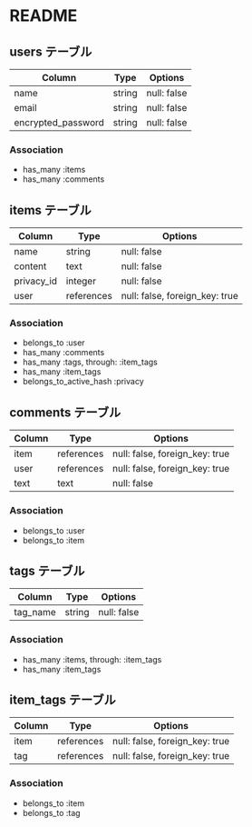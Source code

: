 # README

## users テーブル

| Column             | Type   | Options     |
| ------------------ | ------ | ----------- |
| name               | string | null: false |
| email              | string | null: false |
| encrypted_password | string | null: false |

### Association

- has_many :items
- has_many :comments

## items テーブル

| Column     | Type       | Options                        |
| ---------- | ---------- | ------------------------------ |
| name       | string     | null: false                    |
| content    | text       | null: false                    |
| privacy_id | integer    | null: false                    |
| user       | references | null: false, foreign_key: true |

### Association

- belongs_to :user
- has_many :comments
- has_many :tags, through: :item_tags
- has_many :item_tags
- belongs_to_active_hash :privacy

## comments テーブル

| Column     | Type       | Options                        |
| ---------- | ---------- | ------------------------------ |
| item       | references | null: false, foreign_key: true |
| user       | references | null: false, foreign_key: true |
| text       | text       | null: false                    |

### Association

- belongs_to :user
- belongs_to :item

## tags テーブル

| Column     | Type       | Options                        |
| ---------- | ---------- | ------------------------------ |
| tag_name   | string     | null: false                    |

### Association

- has_many :items, through: :item_tags
- has_many :item_tags

## item_tags テーブル

| Column     | Type       | Options                        |
| ---------- | ---------- | ------------------------------ |
| item       | references | null: false, foreign_key: true |
| tag        | references | null: false, foreign_key: true |

### Association

- belongs_to :item
- belongs_to :tag